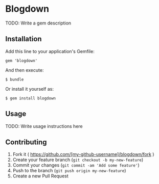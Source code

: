 # Blogdown

TODO: Write a gem description

## Installation

Add this line to your application's Gemfile:

    gem 'blogdown'

And then execute:

    $ bundle

Or install it yourself as:

    $ gem install blogdown

## Usage

TODO: Write usage instructions here

## Contributing

1. Fork it ( https://github.com/[my-github-username]/blogdown/fork )
2. Create your feature branch (`git checkout -b my-new-feature`)
3. Commit your changes (`git commit -am 'Add some feature'`)
4. Push to the branch (`git push origin my-new-feature`)
5. Create a new Pull Request

